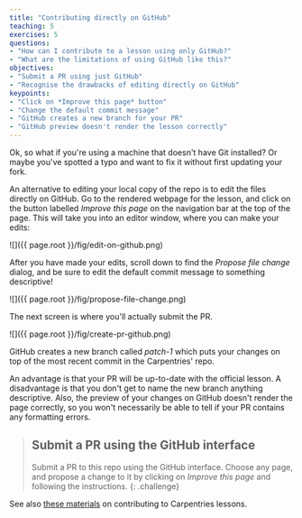 ```yaml
---
title: "Contributing directly on GitHub"
teaching: 5
exercises: 5
questions:
- "How can I contribute to a lesson using only GitHub?"
- "What are the limitations of using GitHub like this?"
objectives:
- "Submit a PR using just GitHub"
- "Recognise the drawbacks of editing directly on GitHub"
keypoints:
- "Click on *Improve this page* button"
- "Change the default commit message"
- "GitHub creates a new branch for your PR"
- "GitHub preview doesn't render the lesson correctly"
---
```


Ok, so what if you're using a machine that doesn't have Git installed?
Or maybe you've spotted a typo and want to fix it without first
updating your fork.

An alternative to editing your local copy of the repo is to edit
the files directly on GitHub.
Go to the rendered webpage for the lesson, and click on the button
labelled *Improve this page* on the navigation bar at the top of the page.
This will take you into an editor window, where you can make your edits:

![]({{ page.root }}/fig/edit-on-github.png)

After you have made your edits, scroll down to find the *Propose file change*
dialog, and be sure to edit the default commit message to something descriptive!

![]({{ page.root }}/fig/propose-file-change.png)

The next screen is where you'll actually submit the PR.

![]({{ page.root }}/fig/create-pr-github.png)

GitHub creates a new branch called *patch-1* which puts your changes
on top of the most recent commit in the Carpentries' repo.

An advantage is that your PR will be up-to-date with the official lesson.
A disadvantage is that you don't get to name the new branch anything descriptive.
Also, the preview of your changes on GitHub doesn't render the page correctly,
so you won't necessarily be able to tell if your PR contains any formatting errors.

> ## Submit a PR using the GitHub interface
> Submit a PR to this repo using the GitHub interface.
> Choose any page, and propose a change to it by clicking on *Improve this page*
> and following the instructions.
{: .challenge}

See also [these materials](https://github.com/dmgt/swc_github_flow/blob/master/for_novice_contributors.md)
on contributing to Carpentries lessons.
